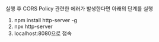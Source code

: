 실행 후 CORS Policy 관련한 에러가 발생한다면 아래의 단계를 실행

1. npm install http-server -g
2. npx http-server
3. localhost:8080으로 접속
